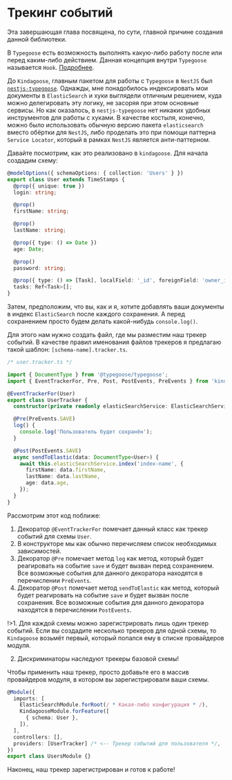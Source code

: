 # Трекинг событий

Эта завершающая глава посвящена, по сути, главной причине создания данной библиотеки.

В `Typegoose` есть возможность выполнять какую-либо работу после или перед каким-либо действием. Данная концепция
внутри `Typegoose` называется `Hook`. [Подробнее](https://typegoose.github.io/typegoose/docs/api/decorators/hooks/).

До `Kindagoose`, главным пакетом для работы с `Typegoose` в `NestJS`
был [`nestjs-typegoose`](https://github.com/kpfromer/nestjs-typegoose). Однажды, мне понадобилось индексировать мои
документы в `ElasticSearch` и хуки выглядели отличным решением, куда можно делегировать эту логику, не засоряя при этом
основные сервисы. Но как оказалось, в `nestjs-typegoose` нет никаких удобных инструментов для работы с хуками. В
качестве костыля, конечно, можно было использовать обычную версию пакета `elasticsearch` вместо обёртки для `NestJS`,
либо проделать это при помощи паттерна `Service Locator`, который в рамках `NestJS` является анти-паттерном.

Давайте посмотрим, как это реализовано в `kindagoose`. Для начала создадим схему:

```typescript
@modelOptions({ schemaOptions: { collection: 'Users' } })
export class User extends TimeStamps {
  @prop({ unique: true })
  login: string;

  @prop()
  firstName: string;

  @prop()
  lastName: string;

  @prop({ type: () => Date })
  age: Date;

  @prop()
  password: string;

  @prop({ type: () => [Task], localField: '_id', foreignField: 'owner_id' })
  tasks: Ref<Task>[];
}
```

Затем, предположим, что вы, как и я, хотите добавлять ваши документы в индекс `ElasticSearch` после каждого сохранения.
А перед сохранением просто будем делать какой-нибудь `console.log()`.

Для этого нам нужно создать файл, где мы разместим наш трекер событий. В качестве правил именования файлов трекеров я
предлагаю такой шаблон: `[schema-name].tracker.ts`.

```typescript
/* user.tracker.ts */

import { DocumentType } from '@typegoose/typegoose';
import { EventTrackerFor, Pre, Post, PostEvents, PreEvents } from 'kindagoose';

@EventTrackerFor(User)
export class UserTracker {
  constructor(private readonly elasticSearchService: ElasticSearchService) {}

  @Pre(PreEvents.SAVE)
  log() {
    console.log('Пользователь будет сохранён');
  }

  @Post(PostEvents.SAVE)
  async sendToElastic(data: DocumentType<User>) {
    await this.elasticSearchService.index('index-name', {
      firstName: data.firstName,
      lastName: data.lastName,
      age: data.age,
    });
  }
}
```

Рассмотрим этот код поближе:

1. Декоратор `@EventTrackerFor` помечает данный класс как трекер событий для схемы `User`.
2. В конструкторе мы как обычно перечисляем список необходимых зависимостей.
3. Декоратор `@Pre` помечает метод `log` как метод, который будет реагировать на событие `save` и будет вызван перед
   сохранением. Все возможные события для данного декоратора находятся в перечислении `PreEvents`.
4. Декоратор `@Post` помечает метод `sendToElastic` как метод, который будет реагировать на событие `save` и будет
   вызван после сохранения. Все возможные события для данного декоратора находятся в перечислении `PostEvents`.

!>1. Для каждой схемы можно зарегистрировать лишь один трекер событий. Если вы создадите несколько трекеров для одной
схемы, то `Kindagoose` возьмёт первый, который попался ему в списке провайдеров модуля.<br>

2. Дискриминаторы наследуют трекеры базовой схемы!

Чтобы применить наш трекер, просто добавьте его в массив провайдеров модуля, в котором вы зарегистрировали ваши схемы.

```typescript
@Module({
  imports: [
    ElasticSearchModule.forRoot(/ * Какая-либо конфигурация * /),
    KindagooseModule.forFeature([
      { schema: User },
    ]),
  ],
  controllers: [],
  providers: [UserTracker] /* <-- Трекер событий для пользователя */,
})
export class UsersModule {}
```

Наконец, наш трекер зарегистрирован и готов к работе!
